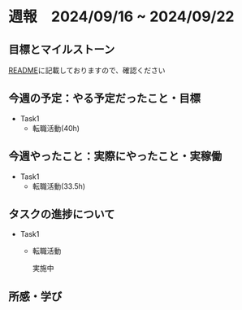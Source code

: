 # 週報　2024/09/16 ~ 2024/09/22

## 目標とマイルストーン
[README](https://github.com/Aki158/weekly-report/blob/main/README.md)に記載しておりますので、確認ください

## 今週の予定：やる予定だったこと・目標

- Task1
    - 転職活動(40h)

## 今週やったこと：実際にやったこと・実稼働

- Task1
    - 転職活動(33.5h)

## タスクの進捗について

- Task1
    - 転職活動

        実施中

## 所感・学び
